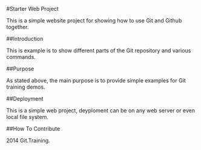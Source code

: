 #Starter Web Project

This is a simple website project for showing how to use Git and Github together.

##Introduction

This is example is to show different parts of the Git repository and various commands.

##Purpose

As stated above, the main purpose is to provide simple examples for Git training demos.

##Deployment

This is a simple web project, deyploment can be on any web server or even local file system.

##How To Contribute

2014 Git.Training.
